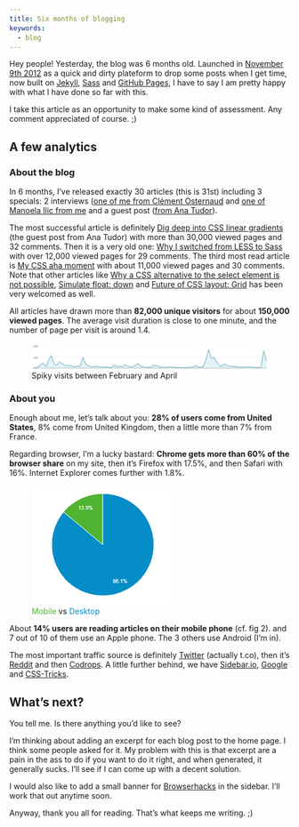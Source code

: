 ```yaml
---
title: Six months of blogging
keywords:
  - blog
---
```


Hey people! Yesterday, the blog was 6 months old. Launched in [November 9th 2012](/2012/11/09/site-redesign-new-blog/) as a quick and dirty plateform to drop some posts when I get time, now built on [Jekyll](https://jekyllrb.com/), [Sass](https://sass-lang.com/) and [GitHub Pages](https://github.com/HugoGiraudel/site), I have to say I am pretty happy with what I have done so far with this.

I take this article as an opportunity to make some kind of assessment. Any comment appreciated of course. ;)

## A few analytics

### About the blog

In 6 months, I’ve released exactly 30 articles (this is 31st) including 3 specials: 2 interviews ([one of me from Clément Osternaud](/2013/04/23/interview-by-clement-osternaud/) and [one of Manoela Ilic from me](/2013/03/11/interview-with-manoela-ilic/) and a guest post ([from Ana Tudor](/2013/02/04/dig-deep-into-css-gradients/)).

The most successful article is definitely [Dig deep into CSS linear gradients](/2013/02/04/dig-deep-into-css-gradients/) (the guest post from Ana Tudor) with more than 30,000 viewed pages and 32 comments. Then it is a very old one: [Why I switched from LESS to Sass](/2012/11/13/why-i-switch-from-less-to-sass/) with over 12,000 viewed pages for 29 comments. The third most read article is [My CSS aha moment](/2013/04/30/my-css-aha-moment/) with about 11,000 viewed pages and 30 comments. Note that other articles like [Why a CSS alternative to the select element is not possible](/2013/04/08/why-a-css-alternative-to-select-is-impossible/), [Simulate float: down](/2013/01/28/simulate-float-down/) and [Future of CSS layout: Grid](/2013/04/04/future-of-css-layout-css-grid/) has been very welcomed as well.

All articles have drawn more than **82,000 unique visitors** for about **150,000 viewed pages**. The average visit duration is close to one minute, and the number of page per visit is around 1.4.

<figure class="figure">
<img src="/assets/images/six-months-blogging/visits.jpg" alt="">
<figcaption>Spiky visits between February and April</figcaption>
</figure>

### About you

Enough about me, let’s talk about you: **28% of users come from United States**, 8% come from United Kingdom, then a little more than 7% from France.

Regarding browser, I’m a lucky bastard: **Chrome gets more than 60% of the browser share** on my site, then it’s Firefox with 17.5%, and then Safari with 16%. Internet Explorer comes further with 1.8%.

<figure class="figure">
<img src="/assets/images/six-months-blogging/mobile-vs-desktop.png" alt="">
<figcaption><span style="color: #50b432">Mobile</span> vs <span style="color: #058dc7">Desktop</span></figcaption>
</figure>

About **14% users are reading articles on their mobile phone** (cf. fig 2). and 7 out of 10 of them use an Apple phone. The 3 others use Android (I’m in).

The most important traffic source is definitely [Twitter](https://twitter.com) (actually t.co), then it’s [Reddit](https://reddit.com) and then [Codrops](https://tympanus.com/codrops/). A little further behind, we have [Sidebar.io](https://sidebar.io), [Google](https://google.com) and [CSS-Tricks](https://css-tricks.com).

## What’s next?

You tell me. Is there anything you’d like to see?

I’m thinking about adding an excerpt for each blog post to the home page. I think some people asked for it. My problem with this is that excerpt are a pain in the ass to do if you want to do it right, and when generated, it generally sucks. I’ll see if I can come up with a decent solution.

I would also like to add a small banner for [Browserhacks](http://browserhacks.com) in the sidebar. I’ll work that out anytime soon.

Anyway, thank you all for reading. That’s what keeps me writing. ;)
